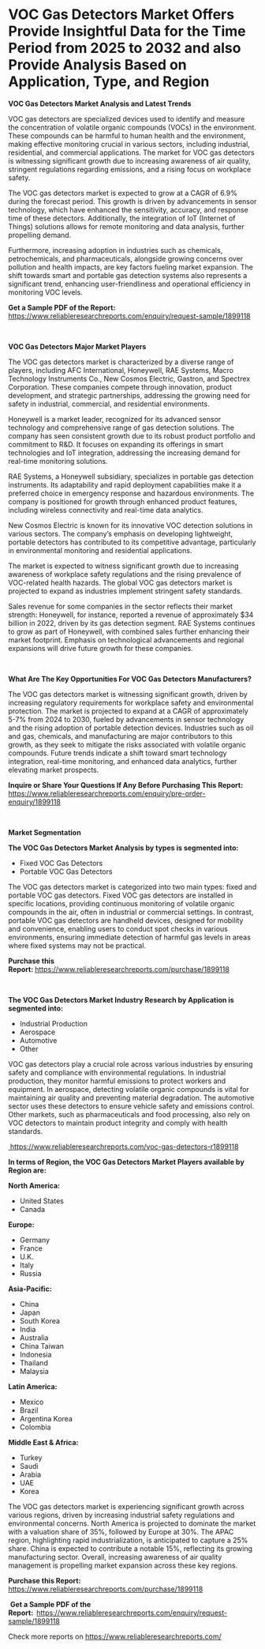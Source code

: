 <p><h1>VOC Gas Detectors Market Offers Provide Insightful Data for the Time Period from 2025 to 2032 and also Provide Analysis Based on Application, Type, and Region</h1></p><p><strong>VOC Gas Detectors Market Analysis and Latest Trends</strong></p>
<p><p>VOC gas detectors are specialized devices used to identify and measure the concentration of volatile organic compounds (VOCs) in the environment. These compounds can be harmful to human health and the environment, making effective monitoring crucial in various sectors, including industrial, residential, and commercial applications. The market for VOC gas detectors is witnessing significant growth due to increasing awareness of air quality, stringent regulations regarding emissions, and a rising focus on workplace safety.</p><p>The VOC gas detectors market is expected to grow at a CAGR of 6.9% during the forecast period. This growth is driven by advancements in sensor technology, which have enhanced the sensitivity, accuracy, and response time of these detectors. Additionally, the integration of IoT (Internet of Things) solutions allows for remote monitoring and data analysis, further propelling demand. </p><p>Furthermore, increasing adoption in industries such as chemicals, petrochemicals, and pharmaceuticals, alongside growing concerns over pollution and health impacts, are key factors fueling market expansion. The shift towards smart and portable gas detection systems also represents a significant trend, enhancing user-friendliness and operational efficiency in monitoring VOC levels.</p></p>
<p><strong>Get a Sample PDF of the Report:&nbsp;</strong> <a href="https://www.reliableresearchreports.com/enquiry/request-sample/1899118?utm_campaign=2283&utm_medium=2&utm_source=Github&utm_content=ia&utm_term=08042025&utm_id=voc-gas-detectors">https://www.reliableresearchreports.com/enquiry/request-sample/1899118</a></p>
<p>&nbsp;</p>
<p><strong>VOC Gas Detectors Major Market Players</strong></p>
<p><p>The VOC gas detectors market is characterized by a diverse range of players, including AFC International, Honeywell, RAE Systems, Macro Technology Instruments Co., New Cosmos Electric, Gastron, and Spectrex Corporation. These companies compete through innovation, product development, and strategic partnerships, addressing the growing need for safety in industrial, commercial, and residential environments.</p><p>Honeywell is a market leader, recognized for its advanced sensor technology and comprehensive range of gas detection solutions. The company has seen consistent growth due to its robust product portfolio and commitment to R&D. It focuses on expanding its offerings in smart technologies and IoT integration, addressing the increasing demand for real-time monitoring solutions.</p><p>RAE Systems, a Honeywell subsidiary, specializes in portable gas detection instruments. Its adaptability and rapid deployment capabilities make it a preferred choice in emergency response and hazardous environments. The company is positioned for growth through enhanced product features, including wireless connectivity and real-time data analytics.</p><p>New Cosmos Electric is known for its innovative VOC detection solutions in various sectors. The company’s emphasis on developing lightweight, portable detectors has contributed to its competitive advantage, particularly in environmental monitoring and residential applications.</p><p>The market is expected to witness significant growth due to increasing awareness of workplace safety regulations and the rising prevalence of VOC-related health hazards. The global VOC gas detectors market is projected to expand as industries implement stringent safety standards.</p><p>Sales revenue for some companies in the sector reflects their market strength: Honeywell, for instance, reported a revenue of approximately $34 billion in 2022, driven by its gas detection segment. RAE Systems continues to grow as part of Honeywell, with combined sales further enhancing their market footprint. Emphasis on technological advancements and regional expansions will drive future growth for these companies.</p></p>
<p>&nbsp;</p>
<p><strong>What Are The Key Opportunities For VOC Gas Detectors Manufacturers?</strong></p>
<p><p>The VOC gas detectors market is witnessing significant growth, driven by increasing regulatory requirements for workplace safety and environmental protection. The market is projected to expand at a CAGR of approximately 5-7% from 2024 to 2030, fueled by advancements in sensor technology and the rising adoption of portable detection devices. Industries such as oil and gas, chemicals, and manufacturing are major contributors to this growth, as they seek to mitigate the risks associated with volatile organic compounds. Future trends indicate a shift toward smart technology integration, real-time monitoring, and enhanced data analytics, further elevating market prospects.</p></p>
<p><strong>Inquire or Share Your Questions If Any Before Purchasing This Report:</strong> <a href="https://www.reliableresearchreports.com/enquiry/pre-order-enquiry/1899118?utm_campaign=2283&utm_medium=2&utm_source=Github&utm_content=ia&utm_term=08042025&utm_id=voc-gas-detectors">https://www.reliableresearchreports.com/enquiry/pre-order-enquiry/1899118</a></p>
<p>&nbsp;</p>
<p><strong>Market Segmentation</strong></p>
<p><strong>The VOC Gas Detectors Market Analysis by types is segmented into:</strong></p>
<p><ul><li>Fixed VOC Gas Detectors</li><li>Portable VOC Gas Detectors</li></ul></p>
<p><p>The VOC gas detectors market is categorized into two main types: fixed and portable VOC gas detectors. Fixed VOC gas detectors are installed in specific locations, providing continuous monitoring of volatile organic compounds in the air, often in industrial or commercial settings. In contrast, portable VOC gas detectors are handheld devices, designed for mobility and convenience, enabling users to conduct spot checks in various environments, ensuring immediate detection of harmful gas levels in areas where fixed systems may not be practical.</p></p>
<p><strong>Purchase this Report:&nbsp;</strong><a href="https://www.reliableresearchreports.com/purchase/1899118?utm_campaign=2283&utm_medium=2&utm_source=Github&utm_content=ia&utm_term=08042025&utm_id=voc-gas-detectors">https://www.reliableresearchreports.com/purchase/1899118</a></p>
<p>&nbsp;</p>
<p><strong>The VOC Gas Detectors Market Industry Research by Application is segmented into:</strong></p>
<p><ul><li>Industrial Production</li><li>Aerospace</li><li>Automotive</li><li>Other</li></ul></p>
<p><p>VOC gas detectors play a crucial role across various industries by ensuring safety and compliance with environmental regulations. In industrial production, they monitor harmful emissions to protect workers and equipment. In aerospace, detecting volatile organic compounds is vital for maintaining air quality and preventing material degradation. The automotive sector uses these detectors to ensure vehicle safety and emissions control. Other markets, such as pharmaceuticals and food processing, also rely on VOC detectors to maintain product integrity and comply with health standards.</p></p>
<p><a href="https://www.reliableresearchreports.com/voc-gas-detectors-r1899118?utm_campaign=2283&utm_medium=2&utm_source=Github&utm_content=ia&utm_term=08042025&utm_id=voc-gas-detectors">&nbsp;https://www.reliableresearchreports.com/voc-gas-detectors-r1899118</a></p>
<p><strong>In terms of Region, the VOC Gas Detectors Market Players available by Region are:</strong></p>
<p>
    <p> <strong> North America: </strong>
        <ul>
            <li>United States</li>
            <li>Canada</li>
        </ul>
        </p> 
    <p> <strong> Europe: </strong>
        <ul>
            <li>Germany</li>
            <li>France</li>
            <li>U.K.</li>
            <li>Italy</li>
            <li>Russia</li>
        </ul>
        </p> 
    <p> <strong> Asia-Pacific: </strong>
        <ul>
            <li>China</li>
            <li>Japan</li>
            <li>South Korea</li>
            <li>India</li>
            <li>Australia</li>
            <li>China Taiwan</li>
            <li>Indonesia</li>
            <li>Thailand</li>
            <li>Malaysia</li>
        </ul>
        </p> 
    <p> <strong> Latin America: </strong>
        <ul>
            <li>Mexico</li>
            <li>Brazil</li>
            <li>Argentina Korea</li>
            <li>Colombia</li>
        </ul>
        </p> 
    <p> <strong> Middle East & Africa: </strong>
        <ul>
            <li>Turkey</li>
            <li>Saudi</li>
            <li>Arabia</li>
            <li>UAE</li>
            <li>Korea</li>
        </ul>
    </p>
    </p>
<p><p>The VOC gas detectors market is experiencing significant growth across various regions, driven by increasing industrial safety regulations and environmental concerns. North America is projected to dominate the market with a valuation share of 35%, followed by Europe at 30%. The APAC region, highlighting rapid industrialization, is anticipated to capture a 25% share. China is expected to contribute a notable 15%, reflecting its growing manufacturing sector. Overall, increasing awareness of air quality management is propelling market expansion across these key regions.</p></p>
<p><strong>Purchase this Report: </strong><a href="https://www.reliableresearchreports.com/purchase/1899118?utm_campaign=2283&utm_medium=2&utm_source=Github&utm_content=ia&utm_term=08042025&utm_id=voc-gas-detectors">https://www.reliableresearchreports.com/purchase/1899118</a></p>
<p>&nbsp;<strong>Get a Sample PDF of the Report:&nbsp;&nbsp;</strong><a href="https://www.reliableresearchreports.com/enquiry/request-sample/1899118?utm_campaign=2283&utm_medium=2&utm_source=Github&utm_content=ia&utm_term=08042025&utm_id=voc-gas-detectors">https://www.reliableresearchreports.com/enquiry/request-sample/1899118</a></p>
<p><strong></strong></p>
<p>Check more reports on <a href="https://www.reliableresearchreports.com/?utm_campaign=2283&utm_medium=2&utm_source=Github&utm_content=ia&utm_term=08042025&utm_id=voc-gas-detectors">https://www.reliableresearchreports.com/</a></p>